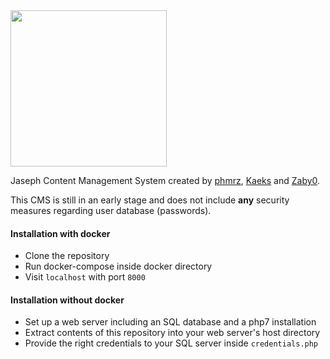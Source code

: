 <img src=https://rawgit.com/phmrz/JasephCMS/master/assets/jaseph_normal.png width=250px>

Jaseph Content Management System created by <a href=https://github.com/phmrz>phmrz</a>, <a href=https://github.com/Kaeks>Kaeks</a> and <a href=https://github.com/Zaby0>Zaby0</a>.

This CMS is still in an early stage and does not include **any** security measures regarding user database (passwords).

#### Installation with docker
* Clone the repository
* Run docker-compose inside docker directory
* Visit `localhost` with port `8000`


#### Installation without docker
* Set up a web server including an SQL database and a php7 installation
* Extract contents of this repository into your web server's host directory
* Provide the right credentials to your SQL server inside `credentials.php`

